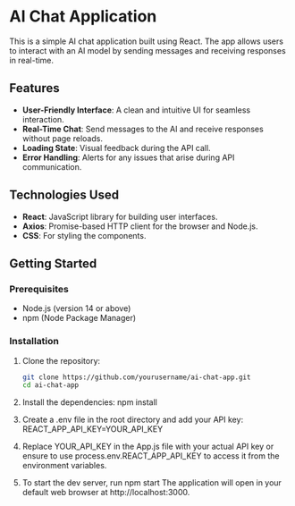# AI Chat Application

This is a simple AI chat application built using React. The app allows users to interact with an AI model by sending messages and receiving responses in real-time.

## Features

- **User-Friendly Interface**: A clean and intuitive UI for seamless interaction.
- **Real-Time Chat**: Send messages to the AI and receive responses without page reloads.
- **Loading State**: Visual feedback during the API call.
- **Error Handling**: Alerts for any issues that arise during API communication.

## Technologies Used

- **React**: JavaScript library for building user interfaces.
- **Axios**: Promise-based HTTP client for the browser and Node.js.
- **CSS**: For styling the components.

## Getting Started

### Prerequisites

- Node.js (version 14 or above)
- npm (Node Package Manager)

### Installation

1. Clone the repository:
   ```bash
   git clone https://github.com/yourusername/ai-chat-app.git
   cd ai-chat-app
2. Install the dependencies:
   npm install
3. Create a .env file in the root directory and add your API key:
  REACT_APP_API_KEY=YOUR_API_KEY
4. Replace YOUR_API_KEY in the App.js file with your actual API key or ensure to use process.env.REACT_APP_API_KEY to access it from the environment variables.

5. To start the dev server, run
  npm start
  The application will open in your default web browser at http://localhost:3000.  
